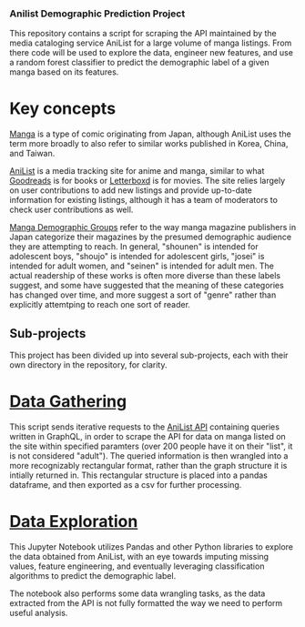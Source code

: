 ### Anilist Demographic Prediction Project

This repository contains a script for scraping the API maintained by the media cataloging service AniList for a large volume of manga listings. From there code will be used to explore the data, engineer new features, and use a random forest classifier to predict the demographic label of a given manga based on its features.

# Key concepts

[Manga](https://en.wikipedia.org/wiki/Manga) is a type of comic originating from Japan, although AniList uses the term more broadly to also refer to similar works published in Korea, China, and Taiwan.

[AniList](https://anilist.co) is a media tracking site for anime and manga, similar to what [Goodreads](https://www.goodreads.com/) is for books or [Letterboxd](https://letterboxd.com/) is for movies. The site relies largely on user contributions to add new listings and provide up-to-date information for existing listings, although it has a team of moderators to check user contributions as well.

[Manga Demographic Groups](https://en.wikipedia.org/wiki/Sh%C5%8Dnen_manga) refer to the way manga magazine publishers in Japan categorize their magazines by the presumed demographic audience they are attempting to reach. In general, "shounen" is intended for adolescent boys, "shoujo" is intended for adolescent girls, "josei" is intended for adult women, and "seinen" is intended for adult men. The actual readership of these works is often more diverse than these labels suggest, and some have suggested that the meaning of these categories has changed over time, and more suggest a sort of "genre" rather than explicitly attemtping to reach one sort of reader.

## Sub-projects

This project has been divided up into several sub-projects, each with their own directory in the repository, for clarity.

# [Data Gathering](https://github.com/NoMoreRoads/Manga-Demographic-Prediction/tree/main/1_data_gather)

This script sends iterative requests to the [AniList API](https://anilist.gitbook.io/anilist-apiv2-docs/overview/graphql/getting-started) containing queries written in GraphQL, in order to scrape the API for data on manga listed on the site within specified paramters (over 200 people have it on their "list", it is not considered "adult"). The queried information is then wrangled into a more recognizably rectangular format, rather than the graph structure it is intially returned in. This rectangular structure is placed into a pandas dataframe, and then exported as a csv for further processing.

# [Data Exploration](https://github.com/NoMoreRoads/Manga-Demographic-Prediction/tree/main/2_data_explore)

This Jupyter Notebook utilizes Pandas and other Python libraries to explore the data obtained from AniList, with an eye towards imputing missing values, feature engineering, and eventually leveraging classification algorithms to predict the demographic label. 

The notebook also performs some data wrangling tasks, as the data extracted from the API is not fully formatted the way we need to perform useful analysis.